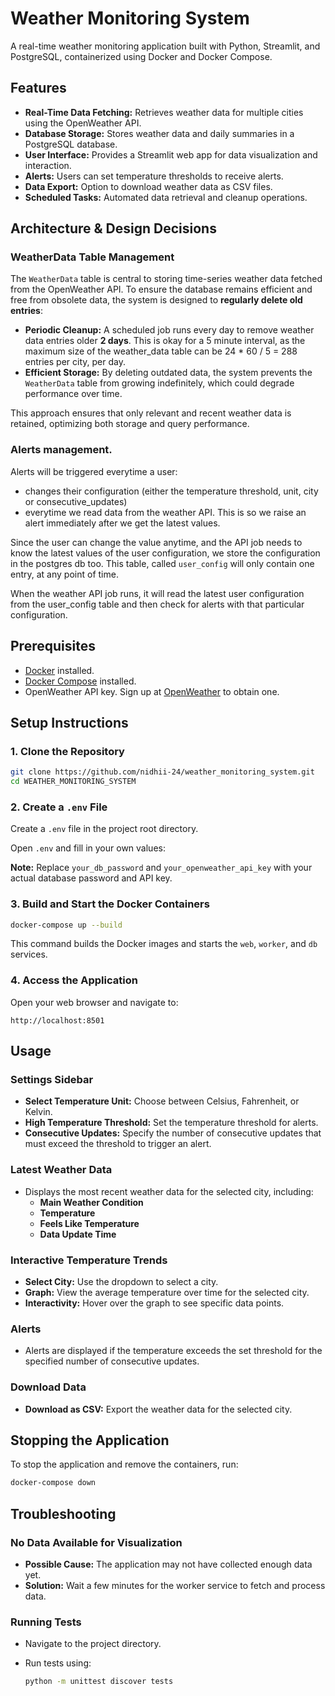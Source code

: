 # Weather Monitoring System

A real-time weather monitoring application built with Python, Streamlit, and PostgreSQL, containerized using Docker and Docker Compose.

## Features

- **Real-Time Data Fetching:** Retrieves weather data for multiple cities using the OpenWeather API.
- **Database Storage:** Stores weather data and daily summaries in a PostgreSQL database.
- **User Interface:** Provides a Streamlit web app for data visualization and interaction.
- **Alerts:** Users can set temperature thresholds to receive alerts.
- **Data Export:** Option to download weather data as CSV files.
- **Scheduled Tasks:** Automated data retrieval and cleanup operations.

## Architecture & Design Decisions

### WeatherData Table Management

The `WeatherData` table is central to storing time-series weather data fetched from the OpenWeather API. To ensure the database remains efficient and free from obsolete data, the system is designed to **regularly delete old entries**:

- **Periodic Cleanup:** A scheduled job runs every day to remove weather data entries older **2 days**. This is okay for a 5 minute interval, as the maximum size of the weather_data table can be 24 * 60 / 5 = 288 entries per city, per day.
- **Efficient Storage:** By deleting outdated data, the system prevents the `WeatherData` table from growing indefinitely, which could degrade performance over time.

This approach ensures that only relevant and recent weather data is retained, optimizing both storage and query performance.

### Alerts management.

Alerts will be triggered everytime a user:

- changes their configuration (either the temperature threshold, unit, city or consecutive_updates)
- everytime we read data from the weather API. This is so we raise an alert immediately after we get the latest values.

Since the user can change the value anytime, and the API job needs to know the latest values of the user configuration, we store the configuration in the postgres db too. This table, called `user_config` will only contain one entry, at any point of time.

When the weather API job runs, it will read the latest user configuration from the user_config table and then check for alerts with that particular configuration.

## Prerequisites

- [Docker](https://docs.docker.com/get-docker/) installed.
- [Docker Compose](https://docs.docker.com/compose/install/) installed.
- OpenWeather API key. Sign up at [OpenWeather](https://openweathermap.org/) to obtain one.

## Setup Instructions

### **1. Clone the Repository**

```bash
git clone https://github.com/nidhii-24/weather_monitoring_system.git
cd WEATHER_MONITORING_SYSTEM
```

### **2. Create a `.env` File**

Create a `.env` file in the project root directory.

Open `.env` and fill in your own values:

**Note:** Replace `your_db_password` and `your_openweather_api_key` with your actual database password and API key.

### **3. Build and Start the Docker Containers**

```bash
docker-compose up --build
```

This command builds the Docker images and starts the `web`, `worker`, and `db` services.

### **4. Access the Application**

Open your web browser and navigate to:

```
http://localhost:8501
```

## Usage

### **Settings Sidebar**

- **Select Temperature Unit:** Choose between Celsius, Fahrenheit, or Kelvin.
- **High Temperature Threshold:** Set the temperature threshold for alerts.
- **Consecutive Updates:** Specify the number of consecutive updates that must exceed the threshold to trigger an alert.

### **Latest Weather Data**

- Displays the most recent weather data for the selected city, including:
  - **Main Weather Condition**
  - **Temperature**
  - **Feels Like Temperature**
  - **Data Update Time**

### **Interactive Temperature Trends**

- **Select City:** Use the dropdown to select a city.
- **Graph:** View the average temperature over time for the selected city.
- **Interactivity:** Hover over the graph to see specific data points.

### **Alerts**

- Alerts are displayed if the temperature exceeds the set threshold for the specified number of consecutive updates.

### **Download Data**

- **Download as CSV:** Export the weather data for the selected city.

## Stopping the Application

To stop the application and remove the containers, run:

```bash
docker-compose down
```

## Troubleshooting

### **No Data Available for Visualization**

- **Possible Cause:** The application may not have collected enough data yet.
- **Solution:** Wait a few minutes for the worker service to fetch and process data.


### **Running Tests**

- Navigate to the project directory.
- Run tests using:

  ```bash
  python -m unittest discover tests
  ```

